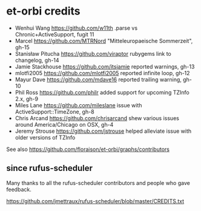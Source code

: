 
# et-orbi credits

* Wenhui Wang https://github.com/w11th .parse vs Chronic+ActiveSupport, fugit 11
* Marcel https://github.com/MTRNord "Mitteleuropaeische Sommerzeit", gh-15
* Stanisław Pitucha https://github.com/viraptor rubygems link to changelog, gh-14
* Jamie Stackhouse https://github.com/itsjamie reported warnings, gh-13
* mlotfi2005 https://github.com/mlotfi2005 reported infinite loop, gh-12
* Mayur Dave https://github.com/mdave16 reported trailing warning, gh-10
* Phil Ross https://github.com/philr added support for upcoming TZInfo 2.x, gh-9
* Miles Lane https://github.com/mileslane issue with ActiveSupport::TimeZone, gh-8
* Chris Arcand https://github.com/chrisarcand shew various issues around America/Chicago on OSX, gh-4
* Jeremy Strouse https://github.com/jstrouse helped alleviate issue with older versions of TZInfo

See also https://github.com/floraison/et-orbi/graphs/contributors


## since rufus-scheduler

Many thanks to all the rufus-scheduler contributors and people who gave feedback.

https://github.com/jmettraux/rufus-scheduler/blob/master/CREDITS.txt

